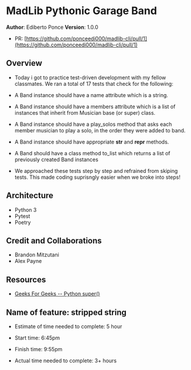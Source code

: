 # MadLib Pythonic Garage Band

**Author**: Ediberto Ponce
**Version**: 1.0.0

- PR: [https://github.com/ponceedi000/madlib-cli/pull/1](https://github.com/ponceedi000/madlib-cli/pull/1)

## Overview

- Today i got to practice test-driven development with my fellow classmates. We ran a total of 17 tests that check for the following:
- A Band instance should have a name attribute which is a string.
- A Band instance should have a members attribute which is a list of instances that inherit from Musician base (or super) class.
- A Band instance should have a play_solos method that asks each member musician to play a solo, in the order they were added to band.
- A Band instance should have appropriate __str__ and __repr__ methods.
- A Band should have a class method to_list which returns a list of previously created Band instances

- We approached these tests step by step and refrained from skiping tests. This made coding suprisngly easier when we broke into steps!


## Architecture

- Python 3
- Pytest
- Poetry


## Credit and Collaborations

- Brandon Mitzutani
- Alex Payne

## Resources

- [Geeks For Geeks -- Python super()](https://www.geeksforgeeks.org/python-super/)

## Name of feature: stripped string

- Estimate of time needed to complete: 5 hour

- Start time: 6:45pm

- Finish time: 9:55pm

- Actual time needed to complete: 3+ hours
